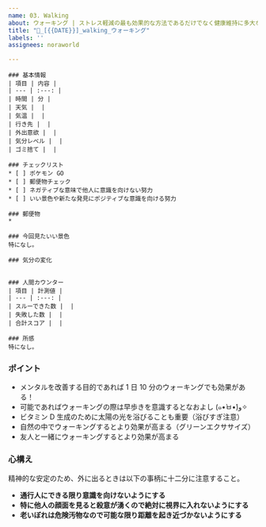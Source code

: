 ```yaml
---
name: 03. Walking
about: ウォーキング | ストレス軽減の最も効果的な方法であるだけでなく健康維持に多大な効果を発揮します
title: "👟_[{{DATE}}]_walking_ウォーキング"
labels: ''
assignees: noraworld

---
```


```
### 基本情報
| 項目 | 内容 |
| --- | :---: |
| 時間 | 分 |
| 天気 |  |
| 気温 |  |
| 行き先 |  |
| 外出意欲 |  |
| 気分レベル |  |
| ゴミ捨て |  |

### チェックリスト
* [ ] ポケモン GO
* [ ] 郵便物チェック
* [ ] ネガティブな意味で他人に意識を向けない努力
* [ ] いい景色や新たな発見にポジティブな意識を向ける努力

### 郵便物
*

### 今回見たいい景色
特になし。

### 気分の変化


### 人間カウンター
| 項目 | 計測値 |
| --- | :---: |
| スルーできた数 |  |
| 失敗した数 |  |
| 合計スコア |  |

### 所感
特になし。
```

### ポイント
* メンタルを改善する目的であれば 1 日 10 分のウォーキングでも効果がある！
* 可能であればウォーキングの際は早歩きを意識するとなおよし (๑•̀ㅂ•́)و✧
* ビタミン D 生成のために太陽の光を浴びることも重要（浴びすぎ注意）
* 自然の中でウォーキングするとより効果が高まる（グリーンエクササイズ）
* 友人と一緒にウォーキングするとより効果が高まる

### 心構え
精神的な安定のため、外に出るときは以下の事柄に十二分に注意すること。

* **通行人にできる限り意識を向けないようにする**
* **特に他人の顔面を見ると殺意が湧くので絶対に視界に入れないようにする**
* **老いぼれは危険汚物なので可能な限り距離を起き近づかないようにする**
